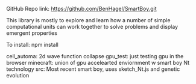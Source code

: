 GitHub Repo link:
https://github.com/BenHagel/SmartBoy.git

This library is mostly to explore and learn how a number of simple computational units can work together to solve problems and display emergent properties

To install:
npm install

cell_automa:    2d wave function collapse
gpu_test:       just testing gpu in the browser
minecraft:      union of gpu accelearted enviornment w smart boy Nt technology
src:    Most recent smart boy, uses sketch_Nt.js and genetic evolution